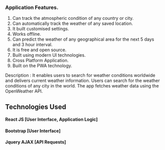 ### Application Features.

1. Can track the atmospheric condition of any country or city.
2. Can automatically track the weather of any saved location.
3. It built customised settings.
4. Works offline.
5. Can predict the weather of any geographical area for the next 5 days and 3 hour interval.
6. It is free and open source.
7. Built using modern UI technologies.
8. Cross Platform Application.
9. Built on the PWA technology.

Description : It enables users to search for weather conditions worldwide and delivers current weather information. Users can search for the weather conditions of any city in the world. The app fetches weather data using the OpenWeather API.

## Technologies Used

#### React JS [User Interface, Application Logic]
#### Bootstrap [User Interface]
#### Jquery AJAX [API Requests]